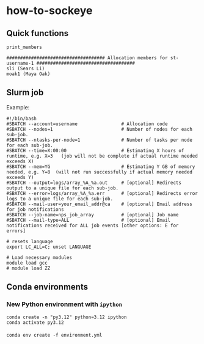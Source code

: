 # how-to-sockeye

## Quick functions

```print_members```


```
#################################### Allocation members for st-username-1 ####################################
sli (Sears Li) 
moak1 (Maya Oak)  
```

## Slurm job


Example:

```
#!/bin/bash
#SBATCH --account=username                # Allocation code
#SBATCH --nodes=1                         # Number of nodes for each sub-job.
#SBATCH --ntasks-per-node=1               # Number of tasks per node for each sub-job.
#SBATCH --time=X:00:00                    # Estimating X hours of runtime, e.g. X=3   (job will not be complete if actual runtime needed exceeds X)
#SBATCH --mem=YG                          # Estimating Y GB of memory needed, e.g. Y=8  (will not run successfully if actual memory needed exceeds Y)
#SBATCH --output=logs/array_%A_%a.out     # [optional] Redirects output to a unique file for each sub-job.
#SBATCH --error=logs/array_%A_%a.err      # [optional] Redirects error logs to a unique file for each sub-job.
#SBATCH --mail-user=your_email_addr@ca    # [optional] Email address for job notifications
#SBATCH --job-name=nps_job_array          # [optional] Job name
#SBATCH --mail-type=ALL                   # [optional] Email notifications received for ALL job events [other options: E for errors]

# resets language
export LC_ALL=C; unset LANGUAGE

# Load necessary modules
module load gcc
# module load ZZ

```

## Conda environments

### New Python environment with ```ipython```

```
conda create -n "py3.12" python=3.12 ipython  
conda activate py3.12
```

####
```
conda env create -f environment.yml 
```
